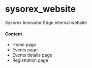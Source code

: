 # sysorex_website

Sysorex Innovator Edge internal website

#### Content
- Home page
- Events page
- Events details page
- Registration page
